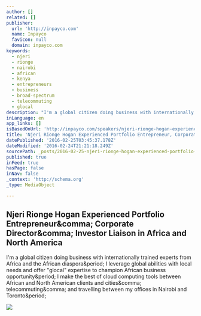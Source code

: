 ```yaml
---
author: []
related: []
publisher:
  url: 'http://inpayco.com'
  name: Inpayco
  favicon: null
  domain: inpayco.com
keywords:
  - njeri
  - rionge
  - nairobi
  - african
  - kenya
  - entrepreneurs
  - business
  - broad-spectrum
  - telecommuting
  - glocal
description: "I'm a global citizen doing business with internationally trained experts from Africa and the African diaspora. I leverage global abilities with local needs and offer \"glocal\"​ expertise to champion African business opportunity. I make the best of cloud computing tools between African and North American clients and cities, telecommuting, and travelling between my offices in Nairobi and Toronto."
inLanguage: en
app_links: []
isBasedOnUrl: 'http://inpayco.com/speakers/njeri-rionge-hogan-experienced-portfolio-entrepreneur-corporate-director-investor-liaison-in-africa-and-north-america/'
title: 'Njeri Rionge Hogan Experienced Portfolio Entrepreneur, Corporate Director, Investor Liaison in Africa and North America'
datePublished: '2016-02-25T03:45:37.178Z'
dateModified: '2016-02-24T21:21:18.249Z'
sourcePath: _posts/2016-02-25-njeri-rionge-hogan-experienced-portfolio-entrepreneur-corpo.md
published: true
inFeed: true
hasPage: false
inNav: false
_context: 'http://schema.org'
_type: MediaObject

---
```

<article style=""><h1>Njeri Rionge Hogan Experienced Portfolio Entrepreneur&amp;comma; Corporate Director&amp;comma; Investor Liaison in Africa and North America</h1><p>I'm a global citizen doing business with internationally trained experts from Africa and the African diaspora&amp;period; I leverage global abilities with local needs and offer "glocal"​ expertise to champion African business opportunity&amp;period; I make the best of cloud computing tools between African and North American clients and cities&amp;comma; telecommuting&amp;comma; and travelling between my offices in Nairobi and Toronto&amp;period;</p><img src="http://inpayco.com/wp-content/uploads/2016/02/Njeri-Rionge.jpg" /></article>